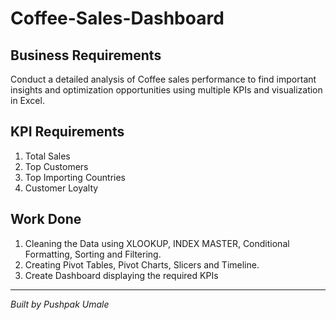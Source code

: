 # Coffee-Sales-Dashboard

## Business Requirements

Conduct a detailed analysis of Coffee sales performance to find important insights and optimization opportunities using multiple KPIs and visualization in Excel.

## KPI Requirements

1. Total Sales
2. Top Customers  
3. Top Importing Countries
4. Customer Loyalty

## Work Done

1. Cleaning the Data using XLOOKUP, INDEX MASTER, Conditional Formatting, Sorting and Filtering.
2. Creating Pivot Tables, Pivot Charts, Slicers and Timeline.
3. Create Dashboard displaying the required KPIs

---

*Built by Pushpak Umale*

